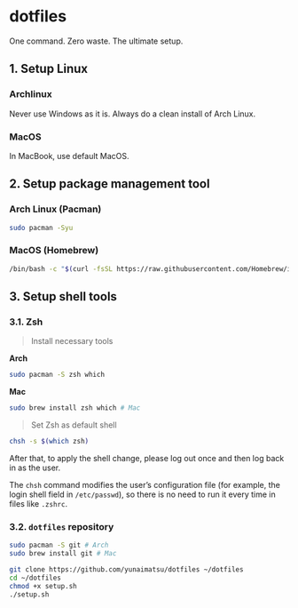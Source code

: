 # dotfiles
One command. Zero waste. The ultimate setup.

## 1. Setup Linux
### Archlinux
Never use Windows as it is. Always do a clean install of Arch Linux.

### MacOS 
In MacBook, use default MacOS.

## 2. Setup package management tool
### Arch Linux (Pacman)
```sh
sudo pacman -Syu
```
### MacOS (Homebrew)
```sh
/bin/bash -c "$(curl -fsSL https://raw.githubusercontent.com/Homebrew/install/HEAD/install.sh)"
```
## 3. Setup shell tools
### 3.1. Zsh 

> Install necessary tools

**Arch**
```sh
sudo pacman -S zsh which
```
**Mac**
```sh
sudo brew install zsh which # Mac
```

> Set Zsh as default shell

```sh
chsh -s $(which zsh)
```
After that, to apply the shell change, please log out once and then log back in as the user.

The `chsh` command modifies the user’s configuration file (for example, the login shell field in `/etc/passwd`), so there is no need to run it every time in files like `.zshrc`.

### 3.2. `dotfiles` repository 
```sh
sudo pacman -S git # Arch
sudo brew install git # Mac
```
```sh
git clone https://github.com/yunaimatsu/dotfiles ~/dotfiles
cd ~/dotfiles
chmod +x setup.sh
./setup.sh
```

